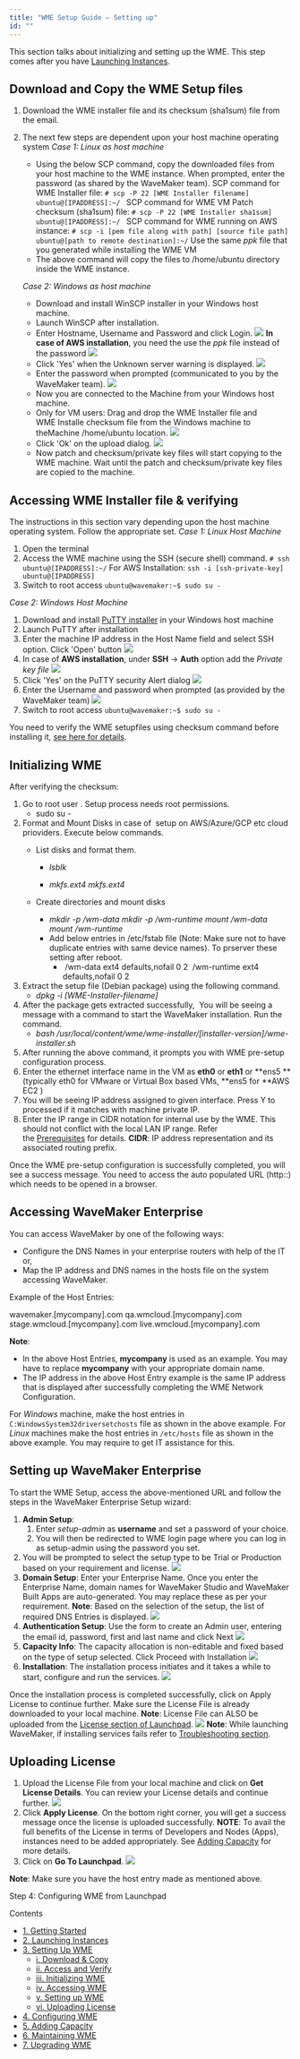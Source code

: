 ```yaml
---
title: "WME Setup Guide – Setting up"
id: ""
---
```


This section talks about initializing and setting up the WME. This step comes after you have [Launching Instances](/learn/installation/wme-setup-guide-launch-initialize/).

## Download and Copy the WME Setup files

1. Download the WME installer file and its checksum (sha1sum) file from the email.
2. The next few steps are dependent upon your host machine operating system _Case 1: Linux as host machine_
    
    - Using the below SCP command, copy the downloaded files from your host machine to the WME instance. When prompted, enter the password (as shared by the WaveMaker team). SCP command for WME Installer file: `# scp -P 22 [WME Installer filename] ubuntu@[IPADDRESS]:~/ ` SCP command for WME VM Patch checksum (sha1sum) file: `# scp -P 22 [WME Installer sha1sum] ubuntu@[IPADDRESS]:~/ ` SCP command for WME running on AWS instance: `# scp -i [pem file along with path] [source file path] ubuntu@[path to remote destination]:~/` Use the same _ppk_ file that you generated while installing the WME VM
    - The above command will copy the files to /home/ubuntu directory inside the WME instance.
    
    _Case 2: Windows as host machine_
    - Download and install WinSCP installer in your Windows host machine.
    - Launch WinSCP after installation.
    - Enter Hostname, Username and Password and click Login. [![](./assets/WME_patch1.png)](./assets/WME_patch1.png) **In case of AWS installation**, you need the use the _ppk_ file instead of the password [![](./assets/WME_patch1_1.png)](./assets/WME_patch1_1.png)
    - Click 'Yes' when the Unknown server warning is displayed. [![](./assets/WME_patch2.png)](./assets/WME_patch2.png)
    - Enter the password when prompted (communicated to you by the WaveMaker team). [![](./assets/WME_patch3.png)](./assets/WME_patch3.png)
    - Now you are connected to the Machine from your Windows host machine.
    - Only for VM users: Drag and drop the WME Installer file and WME Installe checksum file from the Windows machine to theMachine /home/ubuntu location. [![](./assets/WME_patch4.png)](./assets/WME_patch4.png)
    - Click 'Ok' on the upload dialog. [![](./assets/WME_patch5.png)](./assets/WME_patch5.png)
    - Now patch and checksum/private key files will start copying to the WME machine. Wait until the patch and checksum/private key files are copied to the machine.

## Accessing WME Installer file & verifying

The instructions in this section vary depending upon the host machine operating system. Follow the appropriate set. _Case 1: Linux Host Machine_

1. Open the terminal
2. Access the WME machine using the SSH (secure shell) command. `# ssh ubuntu@[IPADDRESS]:~/` For AWS Installation: `ssh -i [ssh-private-key] ubuntu@[IPADDRESS]`
3. Switch to root access `ubuntu@wavemaker:~$ sudo su -`

_Case 2: Windows Host Machine_

1. Download and install [PuTTY installer](https://winscp.net/download/putty-0.67-installer.exe) in your Windows host machine
2. Launch PuTTY after installation
3. Enter the machine IP address in the Host Name field and select SSH option. Click 'Open' button [![](./assets/WME_patch6.png)](./assets/WME_patch6.png)
4. In case of **AWS installation**, under **SSH** -> **Auth** option add the _Private key file_ [![](./assets/WME_patch6_1.png)](./assets/WME_patch6_1.png)
5. Click 'Yes' on the PuTTY security Alert dialog [![](./assets/WME_patch7.png)](./assets/WME_patch7.png)
6. Enter the Username and password when prompted (as provided by the WaveMaker team) [![](./assets/WME_patch8.png)](./assets/WME_patch8.png)
7. Switch to root access `ubuntu@wavemaker:~$ sudo su -`

You need to verify the WME setupfiles using checksum command before installing it, [see here for details](/learn/installation/wavemaker-enterprise-setup-guide/#verifying-checksum-vm).

## Initializing WME

After verifying the checksum:

1. Go to root user . Setup process needs root permissions.
    - sudo su -
2. Format and Mount Disks in case of  setup on AWS/Azure/GCP etc cloud prioviders. Execute below commands.
    - List disks and format them.
        
        - _lsblk_
        
        - _mkfs.ext4 <disk1>_ _mkfs.ext4 <disk2>_
    - Create directories and mount disks
        - _mkdir -p /wm-data_ _mkdir -p /wm-runtime_ _mount <disk1> /wm-data_ _mount <disk2> /wm-runtime_
        - Add below entries in /etc/fstab file (Note: Make sure not to have duplicate entries with same device names). To prserver these setting after reboot.
            - <disk1> /wm-data ext4 defaults,nofail 0 2 <disk2> /wm-runtime ext4 defaults,nofail 0 2
3. Extract the setup file (Debian package) using the following command.
    - _dpkg -i \[WME-Installer-filename\]_
4. After the package gets extracted successfully,  You will be seeing a message with a command to start the WaveMaker installation. Run the command.
    - _bash /usr/local/content/wme/wme-installer/\[installer-version\]/wme-installer.sh_
5. After running the above command, it prompts you with WME pre-setup configuration process.
6. Enter the ethernet interface name in the VM as **eth0** or **eth1** or **ens5 **(typically eth0 for VMware or Virtual Box based VMs, **ens5 for **AWS EC2 )
7. You will be seeing IP address assigned to given interface. Press Y to processed if it matches with machine private IP.
8. Enter the IP range in CIDR notation for internal use by the WME. This should not conflict with the local LAN IP range. Refer the [Prerequisites](/learn/installation/wavemaker-enterprise-setup-guide/#ip-addressing) for details. **CIDR**: IP address representation and its associated routing prefix.

Once the WME pre-setup configuration is successfully completed, you will see a success message. You need to access the auto populated URL (http:<IP-of-WME-VM>:<port-number>) which needs to be opened in a browser.

## Accessing WaveMaker Enterprise

You can access WaveMaker by one of the following ways:

- Configure the DNS Names in your enterprise routers with help of the IT or,
- Map the IP address and DNS names in the hosts file on the system accessing WaveMaker.

Example of the Host Entries:

<ip address>  wavemaker.\[mycompany\].com 
  qa.wmcloud.\[mycompany\].com
  stage.wmcloud.\[mycompany\].com
  live.wmcloud.\[mycompany\].com

**Note**:

- In the above Host Entries, **mycompany** is used as an example. You may have to replace **mycompany** with your appropriate domain name.
- The IP address in the above Host Entry example is the same IP address that is displayed after successfully completing the WME Network Configuration.

For _Windows_ machine, make the host entries in `C:WindowsSystem32driversetchosts` file as shown in the above example. For _Linux_ machines make the host entries in `/etc/hosts` file as shown in the above example. You may require to get IT assistance for this.

## Setting up WaveMaker Enterprise

To start the WME Setup, access the above-mentioned URL and follow the steps in the WaveMaker Enterprise Setup wizard:

1. **Admin Setup**:
    1. Enter _setup-admin_ as **username** and set a password of your choice.
    2. You will then be redirected to WME login page where you can log in as setup-admin using the password you set.
2. You will be prompted to select the setup type to be Trial or Production based on your requirement and license. [![](./assets/WME_setup0.png)](./assets/WME_setup0.png)
3. **Domain Setup**: Enter your Enterprise Name. Once you enter the Enterprise Name, domain names for WaveMaker Studio and WaveMaker Built Apps are auto-generated. You may replace these as per your requirement. **Note**: Based on the selection of the setup, the list of required DNS Entries is displayed. [![](./assets/WME_setup1.png)](./assets/WME_setup1.png)
4. **Authentication Setup**: Use the form to create an Admin user, entering the email id, password, first and last name and click Next [![](./assets/WME_setup2.png)](./assets/WME_setup2.png)
5. **Capacity Info**: The capacity allocation is non-editable and fixed based on the type of setup selected. Click Proceed with Installation [![](./assets/WME_setup3.png)](./assets/WME_setup3.png)
6. **Installation**: The installation process initiates and it takes a while to start, configure and run the services. [![](./assets/WME_setup4.png)](./assets/WME_setup4.png)

Once the installation process is completed successfully, click on Apply License to continue further. Make sure the License File is already downloaded to your local machine. **Note**: License File can ALSO be uploaded from the [License section of Launchpad](/learn/installation/wme-setup-guide-configuration/#uploading-license). [![](./assets/WME_setup5.png)](./assets/WME_setup5.png) **Note**: While launching WaveMaker, if installing services fails refer to [Troubleshooting section](/learn/installation/wme-setup-guide-maintenance/#troubleshooting).

## Uploading License

1. Upload the License File from your local machine and click on **Get License Details**. You can review your License details and continue further. [![](./assets/WME_license3.png)](./assets/WME_license3.png)
2. Click **Apply License**. On the bottom right corner, you will get a success message once the license is uploaded successfully. **NOTE**: To avail the full benefits of the License in terms of Developers and Nodes (Apps), instances need to be added appropriately. See [Adding Capacity](/learn/installation/wme-setup-guide-adding-capacity/) for more details.
3. Click on **Go To Launchpad**. [![](./assets/WME_license2.png)](./assets/WME_license2.png)

**Note**: Make sure you have the host entry made as mentioned above.

Step 4: Configuring WME from Launchpad

Contents

- [1\. Getting Started](/learn/installation/wavemaker-enterprise-setup-guide/)
- [2\. Launching Instances](https://www.wavemaker.com/learn/installation/wme-setup-guide-launch-initialize/)
- [3\. Setting Up WME](#)
    - [i. Download & Copy](#download-copy)
    - [ii. Access and Verify](#patch-access)
    - [iii. Initializing WME](#initializing-wme)
    - [iv. Accessing WME](#accessing-wme)
    - [v. Setting up WME](#setting-up-wme)
    - [vi. Uploading License](#uploading-license)
- [4\. Configuring WME](/learn/installation/wme-setup-guide-configuration/)
- [5\. Adding Capacity](/learn/installation/wme-setup-guide-adding-capacity/)
- [6\. Maintaining WME](/learn/installation/wme-setup-guide-maintenance/)
- [7\. Upgrading WME](/learn/installation/wme-setup-guide-upgrading/)
